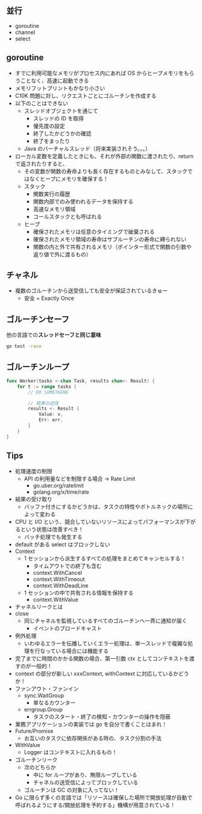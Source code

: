 ## 並行

- goroutine
- channel
- select

## goroutine

- すでに利用可能なメモリがプロセス内にあれば OS からヒープメモリをもらうことなく、高速に起動できる
- メモリフットプリントもかなり小さい
- C10K 問題に対し、リクエストごとにゴルーチンを作成する
- 以下のことはできない
  - スレッドオブジェクトを通じて
    - スレッドの ID を取得
    - 優先度の設定
    - 終了したかどうかの確認
    - 終了をまったり
  - Java のバーチャルスレッド（将来実装されそう。。。）
- ローカル変数を定義したときにも、それが外部の関数に渡されたり、return で返されたりすると、
  - その変数が関数の寿命よりも長く存在するものとみなして、スタックではなくヒープにメモリを確保する！
  - スタック
    - 関数実行の履歴
    - 関数内部でのみ使われるデータを保持する
    - 高速なメモリ領域
    - コールスタックとも呼ばれる
  - ヒープ
    - 確保されたメモリは任意のタイミングで破棄される
    - 確保されたメモリ領域の寿命はサブルーチンの寿命に縛られない
    - 関数の内と外で共有されるメモリ（ポインター形式で関数の引数や返り値で外に渡るもの）

## チャネル

- 複数のゴルーチンから送受信しても安全が保証されているきゅー
  - 安全 = Exactly Once

## ゴルーチンセーフ

他の言語での**スレッドセーフと同じ意味**

``` sh
go test -race
```

## ゴルーチンループ

``` go
func Worker(tasks <-chan Task, results chan<- Result) {
    for t := range tasks {
        // DO SOMETHING

        // 結果の送信
        results <- Result {
            Value: v,
            Err: err,
        }
    }
}
```


## Tips

- 処理速度の制限
  - API の利用量などを制限する場合 → Rate Limit
    - go.uber.org/ratelimit
    - golang.org/x/time/rate
- 結果の受け取り
  - バッファ付きにするかどうかは、タスクの特性やボトルネックの場所によって変わる
- CPU と I/O という、競合していないリソースによってパフォーマンスが下がるという状態は改善すべき！
  - バッチ処理でも発生する
- default がある select はブロックしない
- Context
  - 1 セッションから派生するすべての処理をまとめてキャンセルする！
    - タイムアウトでの終了も含む
    - context.WithCancel
    - context.WithTimeout
    - context.WithDeadLine
  - 1 セッションの中で共有される情報を保持する
    - context.WithValue
- チャネルリークとは
- close
  - 同じチャネルを監視しているすべてのゴルーチンへ一斉に通知が届く
    - イベントのブロードキャスト
- 例外処理
  - いわゆるエラーを伝播していくエラー処理は、単一スレッドで複雑な処理を行なっている場合には機能する
- 完了までに時間のかかる関数の場合、第一引数 ctx としてコンテキストを渡すのが一般的！
- context の部分が新しい xxxContext, withContext に対応しているかどうか！
- ファンアウト・ファンイン
  - sync.WaitGroup
    - 単なるカウンター
  - errgroup.Group
    - タスクのスタート・終了の検知・カウンターの操作を隠蔽
- 業務アプリケーションの実装では go を自分で書くことはまれ！
- Future/Promise
  - お互いのタスクに依存関係がある時の、タスク分割の手法
- WithValue
  - Logger はコンテキストに入れるもの！
- ゴルーチンリーク
  - 次のどちらか
    - 中に for ループがあり、無限ループしている
    - チャネルの送受信によってブロックしている
  - ゴルーチンは GC の対象に入ってない！
- Go に限らず多くの言語では「リソースは確保した場所で開放処理が自動で呼ばれるようにする/開放処理を予約する」機構が用意されている！

